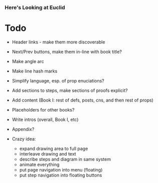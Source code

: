 ### Here's Looking at Euclid

# Todo

- Header links - make them more discoverable
- Next/Prev buttons, make them in-line with book title?
- Make angle arc
- Make line hash marks
- Simplify language, esp. of prop enuciations?
- Add sections to steps, make sections of proofs explicit?

- Add content (Book I: rest of defs, posts, cns, and then rest of props)
- Placeholders for other books?
- Write intros (overall, Book I, etc)
- Appendix?

- Crazy idea:
  - expand drawing area to full page
  - interleave drawing and text
  - describe steps and diagram in same system
  - animate everything
  - put page navigation into menu (floating)
  - put step navigation into floating buttons
